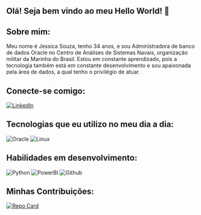 ## Olá! Seja bem vindo ao meu Hello World! 👋

## Sobre mim:
Meu nome é Jessica Souza, tenho 34 anos, e sou Administradora de banco de dados Oracle no Centro de Análises de Sistemas Navais, organização militar da Marinha do Brasil.
Estou em constante aprendizado, pois a tecnologia também está em constante desenvolvimento e sou apaixonada pela área de dados, a qual tenho o privilégio de atuar.

## Conecte-se comigo:
[![LinkedIn](https://img.shields.io/badge/LinkedIn-0077B5?style=for-the-badge&logo=linkedin&logoColor=white)](https://www.linkedin.com/in/jessica-souza-dacp-87970217b/)

## Tecnologias que eu utilizo no meu dia a dia:
![Oracle](https://img.shields.io/badge/Oracle-F80000?style=for-the-badge&logo=Oracle&logoColor=white) ![Linux](https://img.shields.io/badge/Linux-FCC624?style=for-the-badge&logo=linux&logoColor=black)

## Habilidades em desenvolvimento:
 ![Python](https://img.shields.io/badge/Python-000?style=for-the-badge&logo=python) ![PowerBI](https://img.shields.io/badge/PowerBI-F2C811?style=for-the-badge&logo=Power%20BI&logoColor=white) ![Github](https://img.shields.io/badge/GitHub-100000?style=for-the-badge&logo=github&logoColor=white)

 ## Minhas Contribuições:
[![Repo Card](https://github-readme-stats.vercel.app/api/pin/?username=jessicadba&repo=primeira-contribuicao-git&bg_color=000&border_color=30A3DC&show_icons=true&icon_color=30A3DC&title_color=E94D5F&text_color=FFF)](https://github.com/jessicadba/primeira-contribuicao-git)
